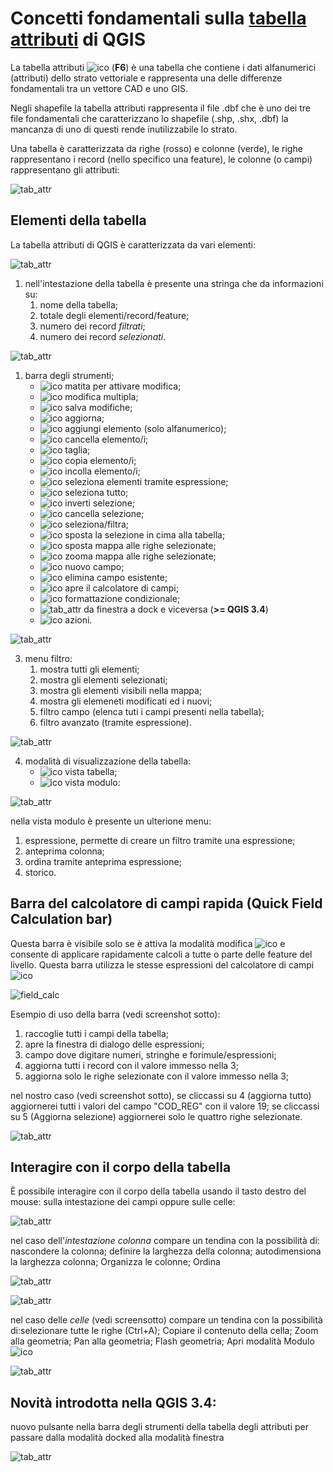 # Concetti fondamentali sulla [tabella attributi](https://docs.qgis.org/testing/en/docs/user_manual/working_with_vector/attribute_table.html) di QGIS

La tabella attributi ![ico](/img/tabella_attributi/icon/mActionOpenTable.png) (**F6**) è una tabella che contiene i dati alfanumerici (attributi) dello strato vettoriale e rappresenta una delle differenze fondamentali tra un vettore CAD e uno GIS.

Negli shapefile la tabella attributi rappresenta il file .dbf che è uno dei tre file fondamentali che caratterizzano lo shapefile (.shp, .shx, .dbf) la mancanza di uno di questi rende inutilizzabile lo strato.

Una tabella è caratterizzata da righe (rosso) e colonne (verde), le righe rappresentano i record (nello specifico una feature), le colonne (o campi) rappresentano gli attributi:

![tab_attr](/img/tabella_attributi/tab_attr1.png)

## Elementi della tabella

La tabella attributi di QGIS è caratterizzata da vari elementi:

![tab_attr](/img/tabella_attributi/tab_attr2.png)

1. nell'intestazione della tabella è presente una stringa che da informazioni su:
    1. nome della tabella;
    2. totale degli elementi/record/feature;
    3. numero dei record _filtrati_;
    4. numero dei record _selezionati_.
   

![tab_attr](/img/tabella_attributi/tab_attr3_NEW.png)

1. barra degli strumenti;
    * ![ico](/img/tabella_attributi/icon/mActionToggleEditing.png) matita per attivare modifica;
    * ![ico](/img/tabella_attributi/icon/mActionMultiEdit.png) modifica multipla;
    * ![ico](/img/tabella_attributi/icon/mActionFileSave.png) salva modifiche;
    * ![ico](/img/tabella_attributi/icon/mActionDraw.png) aggiorna;
    * ![ico](/img/tabella_attributi/icon/mActionNewTableRow.png) aggiungi elemento (solo alfanumerico);
    * ![ico](/img/tabella_attributi/icon/mActionDeleteSelected.png) cancella elemento/i;
    * ![ico](/img/tabella_attributi/icon/mActionEditCut.png ) taglia;
    * ![ico](/img/tabella_attributi/icon/mActionEditCopy.png) copia elemento/i;
    * ![ico](/img/tabella_attributi/icon/mActionEditPaste.png) incolla elemento/i;
    * ![ico](/img/tabella_attributi/icon/mIconExpressionSelect.png) seleziona elementi tramite espressione;
    * ![ico](/img/tabella_attributi/icon/mActionSelectAll.png) seleziona tutto;
    * ![ico](/img/tabella_attributi/icon/mActionInvertSelection.png) inverti selezione;
    * ![ico](/img/tabella_attributi/icon/mActionDeselectAll.png) cancella selezione;
    * ![ico](/img/tabella_attributi/icon/mActionFilterMap.png) seleziona/filtra;
    * ![ico](/img/tabella_attributi/icon/mActionSelectedToTop.png ) sposta la selezione in cima alla tabella;
    * ![ico](/img/tabella_attributi/icon/mActionPanToSelected.png) sposta mappa alle righe selezionate;
    * ![ico](/img/tabella_attributi/icon/mActionZoomToSelected.png) zooma mappa alle righe selezionate;
    * ![ico](/img/tabella_attributi/icon/mActionNewAttribute.png) nuovo campo;
    * ![ico](/img/tabella_attributi/icon/mActionDeleteAttribute.png) elimina campo esistente;
    * ![ico](/img/tabella_attributi/icon/mActionCalculateField.png) apre il calcolatore di campi;
    * ![ico](/img/tabella_attributi/icon/mActionConditionalFormatting.png) formattazione condizionale;
    * ![tab_attr](/img/tabella_attributi/icon/mDockify.png) da finestra a dock e viceversa (**>= QGIS 3.4**)
    * ![ico](/img/tabella_attributi/icon/mAction.png) azioni.

![tab_attr](/img/tabella_attributi/tab_attr4.png)

3. menu filtro:
    1. mostra tutti gli elementi;
    2. mostra gli elementi selezionati;
    3. mostra gli elementi visibili nella mappa;
    4. mostra gli elemeneti modificati ed i nuovi;
    5. filtro campo (elenca tuti i campi presenti nella tabella);
    6. filtro avanzato (tramite espressione).

![tab_attr](/img/tabella_attributi/tab_attr5.png)

4. modalità di visualizzazione della tabella:
    * ![ico](/img/tabella_attributi/icon/mActionOpenTable.png)  vista tabella;
    * ![ico](/img/tabella_attributi/icon/mActionFormView.png) vista modulo:

![tab_attr](/img/tabella_attributi/tab_attr6.png)

nella vista modulo è presente un ulterione menu:

1. espressione, permette di creare un filtro tramite una espressione;
2. anteprima colonna;
3. ordina tramite anteprima espressione;
4. storico.

## Barra del calcolatore di campi rapida (Quick Field Calculation bar)

Questa barra è visibile solo se è attiva la modalità modifica ![ico](/img/tabella_attributi/icon/mActionToggleEditing.png) e consente di applicare rapidamente calcoli a tutte o parte delle feature del livello. Questa barra utilizza le stesse espressioni del calcolatore di campi ![ico](/img/tabella_attributi/icon/mActionCalculateField.png)

![field_calc](/img/field_calc_rapida1.png)

Esempio di uso della barra (vedi screenshot sotto):

1. raccoglie tutti i campi della tabella;
2. apre la finestra di dialogo delle espressioni;
3. campo dove digitare numeri, stringhe e forimule/espressioni;
4. aggiorna tutti i record con il valore immesso nella 3;
5. aggiorna solo le righe selezionate con il valore immesso nella 3;

nel nostro caso (vedi screenshot sotto), se cliccassi su 4 (aggiorna tutto) aggiornerei tutti i valori del campo "COD_REG" con il valore 19; se cliccassi su 5 (Aggiorna selezione) aggiornerei solo le quattro righe selezionate.

![tab_attr](/img/tabella_attributi/tab_attr11.png)

## Interagire con il corpo della tabella

È possibile interagire con il corpo della tabella usando il tasto destro del mouse: sulla intestazione dei campi oppure sulle celle:

![tab_attr](/img/tabella_attributi/tab_attr8.png)

nel caso dell'_intestazione colonna_ compare un tendina con la possibilità di: nascondere la colonna; definire la larghezza della colonna; autodimensiona la larghezza colonna; Organizza le colonne; Ordina

![tab_attr](/img/tabella_attributi/tab_attr9.png)

![tab_attr](/img/tabella_attributi/tab_attr10.png)


nel caso delle _celle_ (vedi screensotto) compare un tendina con la possibilità di:selezionare tutte le righe (Ctrl+A); Copiare il contenuto della cella; Zoom alla geometria; Pan alla geometria; Flash geometria; Apri modalità Modulo ![ico](/img/tabella_attributi/icon/mActionFormView.png)

![tab_attr](/img/tabella_attributi/tab_attr7.png)

## Novità introdotta nella QGIS 3.4:

nuovo pulsante nella barra degli strumenti della tabella degli attributi per passare dalla modalità docked alla modalità finestra

![tab_attr](/img/tabella_attributi/dockify.gif)
